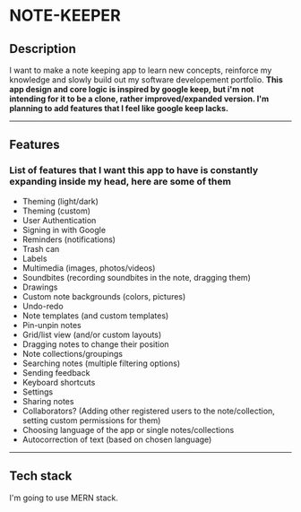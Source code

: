 # NOTE-KEEPER

## Description

I want to make a note keeping app to learn new concepts, reinforce my knowledge and slowly build out my software developement portfolio.
**This app design and core logic is inspired by google keep, but i'm not intending for it to be a clone, rather improved/expanded version.
I'm planning to add features that I feel like google keep lacks.**

---

## Features

### List of features that I want this app to have is constantly expanding inside my head, here are some of them

- Theming (light/dark)
- Theming (custom)
- User Authentication
- Signing in with Google
- Reminders (notifications)
- Trash can
- Labels
- Multimedia (images, photos/videos)
- Soundbites (recording soundbites in the note, dragging them)
- Drawings
- Custom note backgrounds (colors, pictures)
- Undo-redo
- Note templates (and custom templates)
- Pin-unpin notes
- Grid/list view (and/or custom layouts)
- Dragging notes to change their position
- Note collections/groupings
- Searching notes (multiple filtering options)
- Sending feedback
- Keyboard shortcuts
- Settings
- Sharing notes
- Collaborators? (Adding other registered users to the note/collection, setting custom permissions for them)
- Choosing language of the app or single notes/collections
- Autocorrection of text (based on chosen language)

---
## Tech stack

I'm going to use MERN stack.
